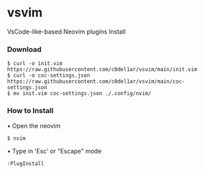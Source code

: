 # vsvim
VsCode-like-based Neovim plugins Install

### Download
```
$ curl -o init.vim https://raw.githubusercontent.com/c0del1ar/vsvim/main/init.vim
$ curl -o coc-settings.json https://raw.githubusercontent.com/c0del1ar/vsvim/main/coc-settings.json
$ mv init.vim coc-settings.json ./.config/nvim/
```

### How to Install
• Open the neovim
```
$ nvim
```
• Type in 'Esc' or "Escape" mode
```
:PlugInstall
```

